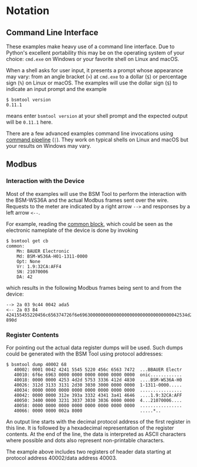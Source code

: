 # Notation

## Command Line Interface

These examples make heavy use of a command line interface. Due to Python's
excellent portability this may be on the operating system of your choice:
`cmd.exe` on Windows or your favorite shell on Linux and macOS.

When a shell asks for user input, it presents a prompt whose appearance may
vary: from an angle bracket (`>`) at `cmd.exe` to a dollar (`$`) or percentage
sign (`%`) on Linux or macOS. The examples will use the dollar sign (`$`) to
indicate an input prompt and the example
```
$ bsmtool version
0.11.1
```
means enter `bsmtool version` at your shell prompt and the expected output will
be `0.11.1` here.

There are a few advanced examples command line invocations using [command
pipeline](https://en.wikipedia.org/wiki/Pipeline_(Unix)) (`|`). They work on
typical shells on Linux and macOS but your results on Windows may vary.


## Modbus

### Interaction with the Device

Most of the examples will use the BSM Tool to perform the interaction with the
BSM-WS36A and the actual Modbus frames sent over the wire.  Requests to the
meter are indicated by a right arrow `-->` and responses by a left arrow `<--`.

For example, reading the [common
block](https://github.com/sunspec/models/blob/8b44dc5c77e601b6acbb8c3153fb4e54ae3617e9/smdx/smdx_00001.xml),
which could be seen as the electronic nameplate of the device is done by invoking
```
$ bsmtool get cb
common:
    Mn: BAUER Electronic
    Md: BSM-WS36A-H01-1311-0000
    Opt: None
    Vr: 1.9:32CA:AFF4
    SN: 21070006
    DA: 42
```
which results in the following Modbus frames being sent to and from the device:
```
--> 2a 03 9c44 0042 ada5
<-- 2a 03 84 424155455220456c656374726f6e69630000000000000000000000000000000042534d2d57533336412d4830312d313331312d3030303000000000000000000000000000000000000000000000000000312e393a333243413a414646340000003231303730303036000000000000000000000000000000000000000000000000002a8000 890d
```

### Register Contents

For pointing out the actual data register dumps will be used. Such dumps could
be generated with the BSM Tool using protocol addresses:
```
$ bsmtool dump 40002 68
   40002: 0001 0042 4241 5545 5220 456c 6563 7472  ...BBAUER Electr
   40010: 6f6e 6963 0000 0000 0000 0000 0000 0000  onic............
   40018: 0000 0000 4253 4d2d 5753 3336 412d 4830  ....BSM-WS36A-H0
   40026: 312d 3133 3131 2d30 3030 3000 0000 0000  1-1311-0000.....
   40034: 0000 0000 0000 0000 0000 0000 0000 0000  ................
   40042: 0000 0000 312e 393a 3332 4341 3a41 4646  ....1.9:32CA:AFF
   40050: 3400 0000 3231 3037 3030 3036 0000 0000  4...21070006....
   40058: 0000 0000 0000 0000 0000 0000 0000 0000  ................
   40066: 0000 0000 002a 8000                      .....*..
```
An output line starts with the decimal protocol address of the first register
in this line. It is followed by a hexadecimal representation of the register
contents. At the end of the line, the data is interpreted as ASCII characters
where possible and dots also represent non-printable characters.

The example above includes two registers of header data starting at protocol
address 40002/data address 40003.
